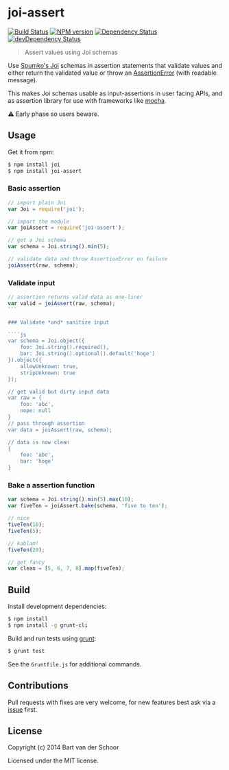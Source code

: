 # joi-assert

[![Build Status](https://secure.travis-ci.org/Bartvds/joi-assert.png?branch=master)](http://travis-ci.org/Bartvds/joi-assert) [![NPM version](https://badge.fury.io/js/joi-assert.png)](http://badge.fury.io/js/joi-assert) [![Dependency Status](https://david-dm.org/Bartvds/joi-assert.png)](https://david-dm.org/Bartvds/joi-assert) [![devDependency Status](https://david-dm.org/Bartvds/joi-assert/dev-status.png)](https://david-dm.org/Bartvds/joi-assert#info=devDependencies)

> Assert values using Joi schemas

Use [Spumko's Joi](https://github.com/spumko/joi) schemas in assertion statements that validate values and either return the validated value or throw an [AssertionError](https://github.com/chaijs/assertion-error) (with readable message). 

This makes Joi schemas usable as input-assertions in user facing APIs, and as assertion library for use with frameworks like [mocha](https://visionmedia.github.io/mocha/). 

:warning: Early phase so users beware.

## Usage

Get it from npm:

````bash
$ npm install joi
$ npm install joi-assert
````

### Basic assertion

````js
// import plain Joi
var Joi = require('joi');

// import the module
var joiAssert = require('joi-assert');

// get a Joi schema
var schema = Joi.string().min(5);

// validate data and throw AssertionError on failure
joiAssert(raw, schema);
````

### Validate input

````js
// assertion returns valid data as one-liner
var valid = joiAssert(raw, schema);
```

### Validate *and* sanitize input

````js
var schema = Joi.object({
	foo: Joi.string().required(),
	bar: Joi.string().optional().default('hoge')
}).object({
	allowUnknown: true,
	stripUnknown: true
});

// get valid but dirty input data
var raw = {
	foo: 'abc',
	nope: null
}
// pass through assertion
var data = joiAssert(raw, schema);

// data is now clean
{
	foo: 'abc',
	bar: 'hoge'
}
````

### Bake a assertion function

````js
var schema = Joi.string().min(5).max(10);
var fiveTen = joiAssert.bake(schema, 'five to ten');

// nice
fiveTen(10);
fiveTen(5);

// kablam!
fiveTen(20);

// get fancy
var clean = [5, 6, 7, 8].map(fiveTen);
````

## Build

Install development dependencies:

````bash
$ npm install
$ npm install -g grunt-cli
````

Build and run tests using [grunt](http://gruntjs.com):

````bash
$ grunt test
````

See the `Gruntfile.js` for additional commands.

## Contributions

Pull requests with fixes are very welcome, for new features best ask via a [issue](https://github.com/Bartvds/joi-assert/issues) first.

## License

Copyright (c) 2014 Bart van der Schoor

Licensed under the MIT license.

